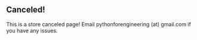 ## Canceled!

This is a store canceled page! Email pythonforengineering (at) gmail.com if you have any issues.
